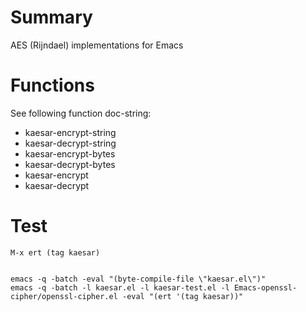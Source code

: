 Summary
========

AES (Rijndael) implementations for Emacs

Functions
=========

See following function doc-string:

- kaesar-encrypt-string
- kaesar-decrypt-string
- kaesar-encrypt-bytes
- kaesar-decrypt-bytes
- kaesar-encrypt
- kaesar-decrypt


Test
====

    M-x ert (tag kaesar)


    emacs -q -batch -eval "(byte-compile-file \"kaesar.el\")"
    emacs -q -batch -l kaesar.el -l kaesar-test.el -l Emacs-openssl-cipher/openssl-cipher.el -eval "(ert '(tag kaesar))"

